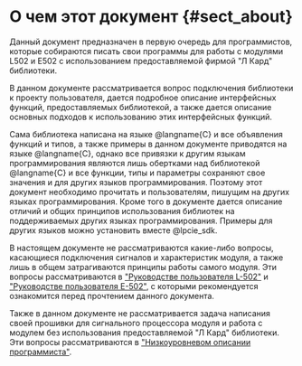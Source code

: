 О чем этот документ {#sect_about}
==============================================================

Данный документ предназначен в первую очередь для программистов, которые собираются писать свои программы для работы с модулями L502 и E502 с использованием предоставляемой фирмой "Л Кард" библиотеки.

В данном документе рассматривается вопрос подключения библиотеки к проекту пользователя, дается подробное описание интерфейсных функций, предоставляемых библиотекой, а также дается описание основных подходов к использованию этих интерфейсных функций.

Сама библиотека написана на языке @langname{C} и все объявления функций и типов, а также примеры в данном документе приводятся на языке @langname{C}, однако все привязки к другим языкам программирования являются лишь обертками над библиотекой @langname{C} и все функции, типы и параметры сохраняют свое значения и для других языков программирования. Поэтому этот документ необходимо прочитать и пользователям, пишущим на других языках программирования. Кроме того в документе дается описание отличий и общих принципов использования библиотек на поддерживаемых других языках программирования. Примеры для других языков можно установить вместе @lpcie_sdk.

В настоящем документе не рассматриваются какие-либо вопросы, касающиеся подключения сигналов и характеристик модуля, а также лишь в общем затрагиваются принципы работы самого модуля. Эти вопросы рассматриваются в [\"Руководстве пользователя L-502\"](http://www.lcard.ru/download/l-502_users_guide.pdf) и [\"Руководстве пользователя E-502\"](http://www.lcard.ru/download/e-502_users_guide.pdf), с которыми рекомендуется ознакомится перед прочтением данного документа.

Также в данном документе не рассматривается задача написания своей прошивки для сигнального процессора модуля и работа с модулем без использования предоставляемой "Л Кард" библиотеки. Эти вопросы рассматриваются в [\"Низкоуровневом описании программиста\"](http://www.lcard.ru/download/x502_low_level.pdf).
